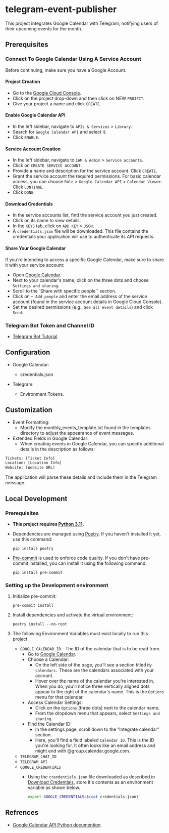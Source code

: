 # telegram-event-publisher

This project integrates Google Calendar with Telegram, notifying users of their upcoming events for the month.

## Prerequisites

### Connect To Google Calendar Using A Service Account

Before continuing, make sure you have a Google Account.

#### Project Creation

* Go to the [Google Cloud Console](https://console.cloud.google.com/).
* Click on the project drop-down and then click on NEW `PROJECT`.
* Give your project a name and click `CREATE`.

#### Enable Google Calendar API

* In the left sidebar, navigate to `APIs & Services` > `Library`.
* Search for `Google Calendar API` and select it.
* Click `ENABLE`.

#### Service Account Creation

* In the left sidebar, navigate to `IAM & Admin` > `Service accounts`.
* Click on `CREATE SERVICE ACCOUNT`.
* Provide a name and description for the service account. Click `CREATE`.
* Grant the service account the required permissions. For basic calendar access, you can choose `Role` > `Google Calendar API` > `Calendar Viewer`. Click `CONTINUE`.
* Click `DONE`.

#### Download Credentials

* In the service accounts list, find the service account you just created.
* Click on its name to view details.
* In the `KEYS` tab, click on `ADD KEY` > `JSON`.
* A `credentials.json` file will be downloaded. This file contains the credentials your application will use to authenticate its API requests.

#### Share Your Google Calendar

If you're intending to access a specific Google Calendar, make sure to share it with your service account:

* Open [Google Calendar](https://calendar.google.com/).
* Next to your calendar's name, click on the three dots and choose `Settings and sharing`.
* Scroll to the `Share with specific people`` section.
* Click on `+ Add people` and enter the email address of the service account (found in the service account details in Google Cloud Console).
* Set the desired permissions (e.g., `See all event details`) and click `Send`.

### Telegram Bot Token and Channel ID

* [Telegram Bot Tutorial](https://core.telegram.org/bots/tutorial).

## Configuration

* Google Calendar:
  * credentials.json

* Telegram:
  * Environment Tokens.

## Customization

* Event Formatting:
  * Modify the monthly_events_template.txt found in the templates directory to adjust the appearance of event messages.
* Extended Fields in Google Calendar:
  * When creating events in Google Calendar, you can specify additional details in the description as follows:

```txt
Tickets: [Ticket Info]
Location: [Location Info]
Website: [Website URL]
```

The application will parse these details and include them in the Telegram message.

## Local Development

### Prerequisites

* **This project requires [Python 3.11](https://www.python.org/downloads/release/python-3113/).**

* Dependencies are managed using [Poetry](https://python-poetry.org/docs/#installation). If you haven't installed it yet, use this command:

    ```shell
    pip install poetry
    ```

* [Pre-commit](https://pre-commit.com/) is used to enforce code quality. If you don't have pre-commit installed, you can install it using the following command:

  ```shell
  pip install pre-commit
  ```

### Setting up the Development environment

1. Initialize pre-commit:

    ```shell
    pre-commit install
    ```

2. Install dependencies and activate the virtual environment:

    ```shell
    poetry install --no-root
    ```

3. The following Environment Variables must exist locally to run this project.

    * `GOOGLE_CALENDAR_ID` - The ID of the calendar that is to be read from.
        * Go to [Google Calendar](https://calendar.google.com/).
        * Choose a Calendar:
            * On the left side of the page, you'll see a section titled `My calendars.` These are the calendars associated with your account.
            * Hover over the name of the calendar you're interested in. When you do, you'll notice three vertically aligned dots appear to the right of the calendar's name. This is the `Options` menu for that calendar.
        * Access Calendar Settings:
            * Click on the `Options` (three dots) next to the calendar name.
            * From the dropdown menu that appears, select `Settings and sharing`.
        * Find the Calendar ID:
            * In the settings page, scroll down to the “Integrate calendar” section.
            * Here, you'll find a field labeled `Calendar ID`. This is the ID you're looking for. It often looks like an email address and might end with @group.calendar.google.com.
    * `TELEGRAM_CHAT_ID`
    * `TELEGRAM_API`
    * `GOOGLE_CREDENTIALS`
        * Using the `crendentials.json` file downloaded as described in [Download Credentials](#download-credentials), store it's contents as an environment variable as shown below.

            ```sh
            export GOOGLE_CREDENTIALS=$(cat credentials.json)
            ```

## Refrences

* [Google Calendar API Python documention](https://developers.google.com/calendar/api/quickstart/python).
